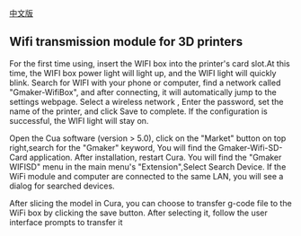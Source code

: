 [中文版](https://gitee.com/g-maker/wifisd/blob/master/README.md)

## Wifi transmission module for 3D printers

For the first time using, insert the WIFI box into the printer's card slot.At this time, the WIFI box power light will light up, and the WIFI light will quickly blink. Search for WIFI with your phone or computer, find a network called "Gmaker-WifiBox", and after connecting, it will automatically jump to the settings webpage. Select a wireless network , Enter the password, set the name of the printer, and click Save to complete. If the configuration is successful, the WIFI light will stay on.

Open the Cua software (version > 5.0), click on the "Market" button on top right,search for the "Gmaker" keyword, You will find the Gmaker-Wifi-SD-Card application. After installation, restart Cura. You will find the "Gmaker WIFISD" menu in the main menu's "Extension",Select Search Device. If the WiFi module and computer are connected to the same LAN, you will see a dialog for searched devices.

After slicing the model in Cura, you can choose to transfer g-code file to the WiFi box by clicking the save button. After selecting it, follow the user interface prompts to transfer it